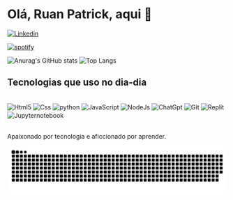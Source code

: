 # Olá, Ruan Patrick, aqui 👋


[![Linkedin](https://img.shields.io/badge/LinkedIn-0077B5?style=for-the-badge&logo=linkedin&logoColor=white)](https://www.linkedin.com/in/ruan-de-sousa)

[![spotify](https://img.shields.io/badge/Spotify-1ED760?&style=for-the-badge&logo=spotify&logoColor=white)](https://open.spotify.com/show/0Vyg8AhD1uEfrQsVhFztaR?si=726fd8ae13924402)

 
![Anurag's GitHub stats](https://github-readme-stats.vercel.app/api?username=ruanprog&show_icons=true&theme=tokyonight)
![Top Langs](https://github-readme-stats.vercel.app/api/top-langs/?username=ruanprog&show_icons=true&theme=tokyonight&layout=compact)

## Tecnologias que uso no dia-dia

<div style="display: inline_block"><br/>
  
  <img align="center" alt="Html5" src="https://img.shields.io/badge/HTML5-E34F26?style=for-the-badge&logo=html5&logoColor=white" />

   <img align="center" alt="Css" src="https://img.shields.io/badge/CSS3-1572B6?style=for-the-badge&logo=css3&logoColor=white)" /> 
  
  <img align="center" alt="python" src="https://img.shields.io/badge/python-3670A0?style=for-the-badge&logo=python&logoColor=ffdd54"/> 

   <img align="center" alt="JavaScript" src="https://img.shields.io/badge/JavaScript-F7DF1E?style=for-the-badge&logo=javascript&logoColor=black"/> 

   <img align="center" alt="NodeJs" src="https://img.shields.io/badge/node.js-6DA55F?style=for-the-badge&logo=node.js&logoColor=white"/> 

   <img align="center" alt="ChatGpt" src="https://img.shields.io/badge/chatGPT-74aa9c?style=for-the-badge&logo=openai&logoColor=white"/> 

  <img align="center" alt="Git" src="https://img.shields.io/badge/GIT-E44C30?style=for-the-badge&logo=git&logoColor=white"/> 

  <img align="center" alt="Replit" src="https://img.shields.io/badge/Replit-DD1200?style=for-the-badge&logo=Replit&logoColor=white"/>

   <img align="center" alt="Jupyternotebook" src="https://img.shields.io/badge/jupyter-%23FA0F00.svg?style=for-the-badge&logo=jupyter&logoColor=white"/>

</div> </br>

Apaixonado por tecnologia e aficcionado por aprender.</br>

![Snake animation](https://github.com/ruanprog/ruanprog/blob/output/github-contribution-grid-snake.svg)
